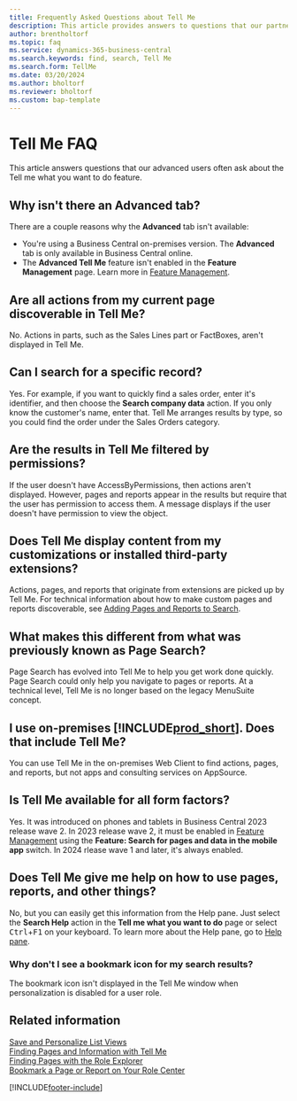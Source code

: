 ```yaml
---
title: Frequently Asked Questions about Tell Me
description: This article provides answers to questions that our partners and customers often ask about the Tell Me feature.
author: brentholtorf
ms.topic: faq
ms.service: dynamics-365-business-central
ms.search.keywords: find, search, Tell Me
ms.search.form: TellMe
ms.date: 03/20/2024
ms.author: bholtorf
ms.reviewer: bholtorf
ms.custom: bap-template
---
```

# Tell Me FAQ

This article answers questions that our advanced users often ask about the Tell me what you want to do feature.

## Why isn't there an Advanced tab?

There are a couple reasons why the **Advanced** tab isn't available:

- You're using a Business Central on-premises version. The **Advanced** tab is only available in Business Central online.
- The **Advanced Tell Me** feature isn't enabled in the **Feature Management** page. Learn more in [Feature Management](/dynamics365/business-central/dev-itpro/administration/feature-management).

## Are all actions from my current page discoverable in Tell Me?

No. Actions in parts, such as the Sales Lines part or FactBoxes, aren't displayed in Tell Me.

## Can I search for a specific record?

Yes. For example, if you want to quickly find a sales order, enter it's identifier, and then choose the **Search company data** action. If you only know the customer's name, enter that. Tell Me arranges results by type, so you could find the order under the Sales Orders category.

## Are the results in Tell Me filtered by permissions?

If the user doesn't have AccessByPermissions, then actions aren't displayed. However, pages and reports appear in the results but require that the user has permission to access them. A message displays if the user doesn't have permission to view the object.

## Does Tell Me display content from my customizations or installed third-party extensions?

Actions, pages, and reports that originate from extensions are picked up by Tell Me. For technical information about how to make custom pages and reports discoverable, see [Adding Pages and Reports to Search](/dynamics365/business-central/dev-itpro/developer/devenv-al-menusuite-functionality).

## What makes this different from what was previously known as Page Search?

Page Search has evolved into Tell Me to help you get work done quickly. Page Search could only help you navigate to pages or reports. At a technical level, Tell Me is no longer based on the legacy MenuSuite concept.

## I use on-premises [!INCLUDE[prod_short](includes/prod_short.md)]. Does that include Tell Me?

You can use Tell Me in the on-premises Web Client to find actions, pages, and reports, but not apps and consulting services on AppSource.

## Is Tell Me available for all form factors?

Yes. It was introduced on phones and tablets in Business Central 2023 release wave 2. In 2023 release wave 2, it must be enabled in [Feature Management](/dynamics365/business-central/dev-itpro/administration/feature-management) using the **Feature: Search for pages and data in the mobile app** switch. In 2024 rlease wave 1 and later, it's always enabled.

<!-- removed in v20 because of Help pane
### Are the documentation results available in any language?
The help articles display in the language you have specified in **My Settings**, if help is available in that language.
-->

## Does Tell Me give me help on how to use pages, reports, and other things?

No, but you can easily get this information from the Help pane. Just select the **Search Help** action in the **Tell me what you want to do** page or select <kbd>Ctrl</kbd>+<kbd>F1</kbd> on your keyboard. To learn more about the Help pane, go to [Help pane](product-help-and-support.md#help-pane).

### Why don't I see a bookmark icon for my search results?

The bookmark icon isn't displayed in the Tell Me window when personalization is disabled for a user role.

## Related information  

[Save and Personalize List Views](ui-views.md)  
[Finding Pages and Information with Tell Me](ui-search.md)  
[Finding Pages with the Role Explorer](ui-role-explorer.md)  
[Bookmark a Page or Report on Your Role Center](ui-bookmarks.md)

[!INCLUDE[footer-include](includes/footer-banner.md)]
